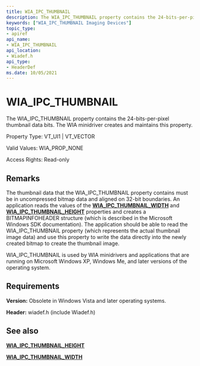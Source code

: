 ```yaml
---
title: WIA_IPC_THUMBNAIL
description: The WIA_IPC_THUMBNAIL property contains the 24-bits-per-pixel thumbnail data bits. The WIA minidriver creates and maintains this property.
keywords: ["WIA_IPC_THUMBNAIL Imaging Devices"]
topic_type:
- apiref
api_name:
- WIA_IPC_THUMBNAIL
api_location:
- Wiadef.h
api_type:
- HeaderDef
ms.date: 10/05/2021
---
```


# WIA_IPC_THUMBNAIL

The WIA_IPC_THUMBNAIL property contains the 24-bits-per-pixel thumbnail data bits. The WIA minidriver creates and maintains this property.

Property Type: VT_UI1 | VT_VECTOR

Valid Values: WIA_PROP_NONE

Access Rights: Read-only

## Remarks

The thumbnail data that the WIA_IPC_THUMBNAIL property contains must be in uncompressed bitmap data and aligned on 32-bit boundaries. An application reads the values of the [**WIA_IPC_THUMBNAIL_WIDTH**](wia-ipc-thumbnail-width.md) and [**WIA_IPC_THUMBNAIL_HEIGHT**](wia-ipc-thumbnail-height.md) properties and creates a BITMAPINFOHEADER structure (which is described in the Microsoft Windows SDK documentation). The application should be able to read the WIA_IPC_THUMBNAIL property (which represents the actual thumbnail image data) and use this property to write the data directly into the newly created bitmap to create the thumbnail image.

WIA_IPC_THUMBNAIL is used by WIA minidrivers and applications that are running on Microsoft Windows XP, Windows Me, and later versions of the operating system.

## Requirements

**Version:** Obsolete in Windows Vista and later operating systems.

**Header:** wiadef.h (include Wiadef.h)

## See also

[**WIA_IPC_THUMBNAIL_HEIGHT**](wia-ipc-thumbnail-height.md)

[**WIA_IPC_THUMBNAIL_WIDTH**](wia-ipc-thumbnail-width.md)
